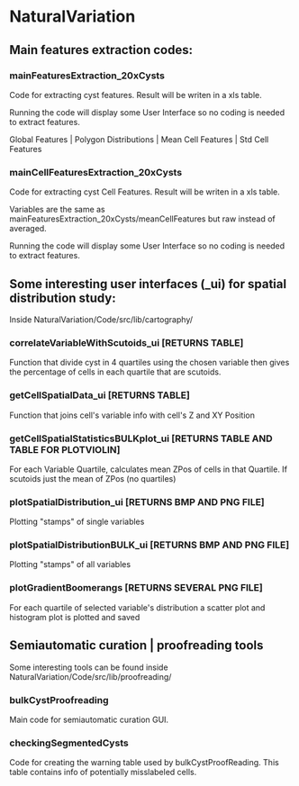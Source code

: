 # NaturalVariation

## Main features extraction codes:

### mainFeaturesExtraction_20xCysts

Code for extracting cyst features.
Result will be writen in a xls table.

Running the code will display some User Interface  so no coding is needed to extract features.

Global Features | Polygon Distributions | Mean Cell Features | Std Cell Features


### mainCellFeaturesExtraction_20xCysts

Code for extracting cyst Cell Features.
Result will be writen in a xls table.

Variables are the same as mainFeaturesExtraction_20xCysts/meanCellFeatures but raw
instead of averaged.

Running the code will display some User Interface  so no coding is needed to extract features.

## Some interesting user interfaces (_ui) for spatial distribution study:

Inside NaturalVariation/Code/src/lib/cartography/

### correlateVariableWithScutoids_ui [RETURNS TABLE]
Function that divide cyst in 4 quartiles 
using the chosen variable
then gives the percentage of cells in each quartile
that are scutoids.

### getCellSpatialData_ui [RETURNS TABLE]
Function that joins cell's variable info with cell's Z and XY Position
   
### getCellSpatialStatisticsBULKplot_ui [RETURNS TABLE AND TABLE FOR PLOTVIOLIN]
For each Variable Quartile, calculates mean ZPos of cells in that Quartile.
If scutoids just the mean of ZPos (no quartiles)
    
### plotSpatialDistribution_ui [RETURNS BMP AND PNG FILE]
Plotting "stamps" of single variables

### plotSpatialDistributionBULK_ui [RETURNS BMP AND PNG FILE]
Plotting "stamps" of all variables

### plotGradientBoomerangs [RETURNS SEVERAL PNG FILE]
For each quartile of selected variable's distribution
a scatter plot and histogram plot is plotted and saved

## Semiautomatic curation | proofreading tools

Some interesting tools can be found inside NaturalVariation/Code/src/lib/proofreading/

### bulkCystProofreading
Main code for semiautomatic curation GUI.

### checkingSegmentedCysts
Code for creating the warning table used by bulkCystProofReading.
This table contains info of potentially misslabeled cells.

